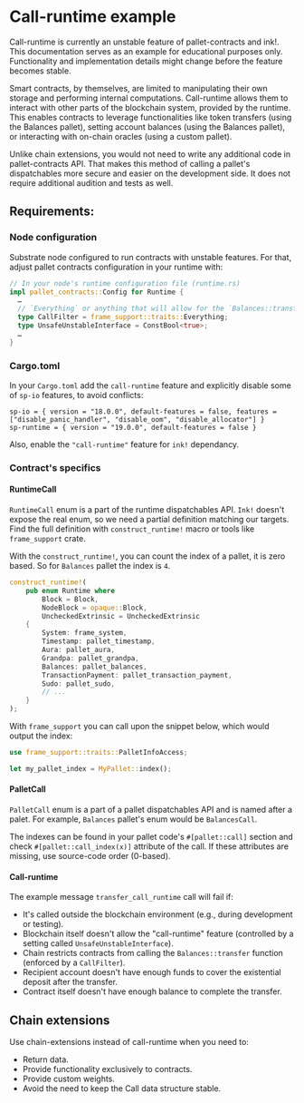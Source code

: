 # Call-runtime example

Call-runtime is currently an unstable feature of pallet-contracts and ink!. This documentation serves as an example for educational purposes only. Functionality and implementation details might change before the feature becomes stable.

Smart contracts, by themselves, are limited to manipulating their own storage and performing internal computations. Call-runtime allows them to interact with other parts of the blockchain system, provided by the runtime. This enables contracts to leverage functionalities like token transfers (using the Balances pallet), setting account balances (using the Balances pallet), or interacting with on-chain oracles (using a custom pallet).

Unlike chain extensions, you would not need to write any additional code in pallet-contracts API. That makes this method of calling a pallet's dispatchables more secure and easier on the development side. It does not require additional audition and tests as well.

## Requirements:

### Node configuration

Substrate node configured to run contracts with unstable features. For that, adjust pallet contracts configuration in your runtime with:

```Rust
// In your node's runtime configuration file (runtime.rs)
impl pallet_contracts::Config for Runtime {
  …
  // `Everything` or anything that will allow for the `Balances::transfer` extrinsic.
  type CallFilter = frame_support::traits::Everything; 
  type UnsafeUnstableInterface = ConstBool<true>;
  …
}
```

### Cargo.toml

In your `Cargo.toml` add the `call-runtime` feature and explicitly disable some of `sp-io` features, to avoid conflicts:
```
sp-io = { version = "18.0.0", default-features = false, features = ["disable_panic_handler", "disable_oom", "disable_allocator"] }
sp-runtime = { version = "19.0.0", default-features = false }
```
Also, enable the `"call-runtime"` feature for `ink!` dependancy.

### Contract's specifics

#### RuntimeCall
`RuntimeCall` enum is a part of the runtime dispatchables API. `Ink!` doesn't expose the real enum, so we need a partial definition matching our targets. Find the full definition with `construct_runtime!` macro or tools like `frame_support` crate.

With the `construct_runtime!`, you can count the index of a pallet, it is zero based. So for `Balances` pallet the index is `4`.
```Rust
construct_runtime!(
    pub enum Runtime where
        Block = Block,
        NodeBlock = opaque::Block,
        UncheckedExtrinsic = UncheckedExtrinsic
    {
        System: frame_system,
        Timestamp: pallet_timestamp,
        Aura: pallet_aura,
        Grandpa: pallet_grandpa,
        Balances: pallet_balances,
        TransactionPayment: pallet_transaction_payment,
        Sudo: pallet_sudo,
        // ...
    }
);
```

With `frame_support` you can call upon the snippet below, which would output the index:
```Rust
use frame_support::traits::PalletInfoAccess;

let my_pallet_index = MyPallet::index();
```

#### PalletCall

`PalletCall` enum is a part of a pallet dispatchables API and is named after a palet. For example, `Balances` pallet's enum would be `BalancesCall`. 

The indexes can be found in your pallet code's `#[pallet::call]` section and check `#[pallet::call_index(x)]` attribute of the call. If these attributes are missing, use source-code order (0-based).

#### Call-runtime

The example message `transfer_call_runtime` call will fail if:
- It's called outside the blockchain environment (e.g., during development or testing).
- Blockchain itself doesn't allow the "call-runtime" feature (controlled by a setting called `UnsafeUnstableInterface`).
- Chain restricts contracts from calling the `Balances::transfer` function (enforced by a `CallFilter`).
- Recipient account doesn't have enough funds to cover the existential deposit after the transfer.
- Contract itself doesn't have enough balance to complete the transfer.

## Chain extensions

Use chain-extensions instead of call-runtime when you need to:
- Return data.
- Provide functionality exclusively to contracts.
- Provide custom weights.
- Avoid the need to keep the Call data structure stable.